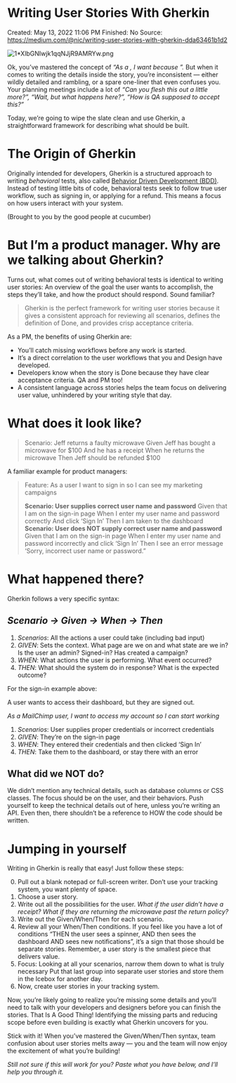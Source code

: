 # Writing User Stories With Gherkin

Created: May 13, 2022 11:06 PM
Finished: No
Source: https://medium.com/@nic/writing-user-stories-with-gherkin-dda63461b1d2

![1*XlbGNIwjk1qqNJjR9AMRYw.png](Writing%20User%20Stories%20With%20Gherkin%207890989f9c21453d8c6ba91847a5cde2/1XlbGNIwjk1qqNJjR9AMRYw.png)

Ok, you’ve mastered the concept of *“As a <user>, I want <x> because <y>”.* But when it comes to writing the details inside the story, you’re inconsistent — either wildly detailed and rambling, or a spare one-liner that even confuses you. Your planning meetings include a lot of *“Can you flesh this out a little more?”, “Wait, but what happens here?”, “How is QA supposed to accept this?”*

Today, we’re going to wipe the slate clean and use Gherkin, a straightforward framework for describing what should be built.

# The Origin of Gherkin

Originally intended for developers, Gherkin is a structured approach to writing *behavioral* tests, also called [Behavior Driven Development (BDD)](https://en.wikipedia.org/wiki/Behavior-driven_development). Instead of testing little bits of code, behavioral tests seek to follow true user workflow, such as signing in, or applying for a refund. This means a focus on how users interact with your system.

(Brought to you by the good people at cucumber)

# But I’m a product manager. Why are we talking about Gherkin?

Turns out, what comes out of writing behavioral tests is identical to writing user stories: An overview of the goal the user wants to accomplish, the steps they’ll take, and how the product should respond. Sound familiar?

> Gherkin is the perfect framework for writing user stories because it gives a consistent approach for reviewing all scenarios, defines the definition of Done, and provides crisp acceptance criteria.
> 

As a PM, the benefits of using Gherkin are:

- You’ll catch missing workflows before any work is started.
- It’s a direct correlation to the user workflows that you and Design have developed.
- Developers know when the story is Done because they have clear acceptance criteria. QA and PM too!
- A consistent language across stories helps the team focus on delivering user value, unhindered by your writing style that day.

# What does it look like?

> Scenario: Jeff returns a faulty microwave Given Jeff has bought a microwave for $100 And he has a receipt When he returns the microwave Then Jeff should be refunded $100
> 

A familiar example for product managers:

> Feature: As a user I want to sign in so I can see my marketing campaigns
> 
> 
> **Scenario: User supplies correct user name and password** Given that I am on the sign-in page When I enter my user name and password correctly And click ‘Sign In’ Then I am taken to the dashboard **Scenario: User does NOT supply correct user name and password** Given that I am on the sign-in page When I enter my user name and password incorrectly and click ‘Sign In’ Then I see an error message ‘Sorry, incorrect user name or password.”
> 

# What happened there?

Gherkin follows a very specific syntax:

## ***Scenario** -> **Given** -> **When** -> **Then***

1. *Scenarios*: All the actions a user could take (including bad input)
2. *GIVEN*: Sets the context. What page are we on and what state are we in? Is the user an admin? Signed-in? Has created a campaign?
3. *WHEN*: What actions the user is performing. What event occurred?
4. *THEN*: What should the system do in response? What is the expected outcome?

For the sign-in example above:

A user wants to access their dashboard, but they are signed out.

*As a MailChimp user, I want to access my account so I can start working*

1. *Scenarios*: User supplies proper credentials or incorrect credentials
 2. *GIVEN*: They’re on the sign-in page
 3. *WHEN*: They entered their credentials and then clicked ‘Sign In’
 4. *THEN*: Take them to the dashboard, or stay there with an error

## What did we NOT do?

We didn’t mention any technical details, such as database columns or CSS classes. The focus should be on the user, and their behaviors. Push yourself to keep the technical details out of here, unless you’re writing an API. Even then, there shouldn’t be a reference to HOW the code should be written.

# Jumping in yourself

Writing in Gherkin is really that easy! Just follow these steps:

0) Pull out a blank notepad or full-screen writer. Don’t use your tracking system, you want plenty of space.
 1) Choose a user story.
 2) Write out all the possibilities for the user. *What if the user didn’t have a receipt? What if they are returning the microwave past the return policy?*
 3) Write out the Given/When/Then for each scenario.
 4) Review all your When/Then conditions. If you feel like you have a lot of conditions “THEN the user sees a spinner, AND then sees the dashboard AND sees new notifications”, it’s a sign that those should be separate stories. Remember, a user story is the smallest piece that delivers value.
 5) Focus: Looking at all your scenarios, narrow them down to what is truly necessary Put that last group into separate user stories and store them in the Icebox for another day.
 6) Now, create user stories in your tracking system.

Now, you’re likely going to realize you’re missing some details and you’ll need to talk with your developers and designers before you can finish the stories. That Is A Good Thing! Identifying the missing parts and reducing scope before even building is exactly what Gherkin uncovers for you.

Stick with it! When you’ve mastered the Given/When/Then syntax, team confusion about user stories melts away — you and the team will now enjoy the excitement of what you’re building!

*Still not sure if this will work for you? Paste what you have below, and I’ll help you through it.*